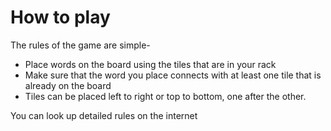 # How to play

The rules of the game are simple-
* Place words on the board using the tiles that are in your rack
* Make sure that the word you place connects with at least one tile that is already on the board
* Tiles can be placed left to right or top to bottom, one after the other.

You can look up detailed rules on the internet

